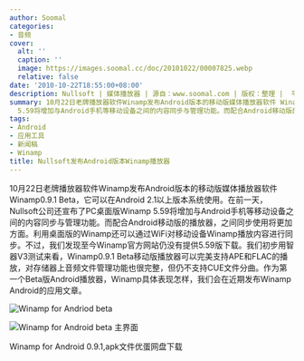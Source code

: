 ```yaml
---
author: Soomal
categories:
- 音频
cover:
  alt: ''
  caption: ''
  image: https://images.soomal.cc/doc/20101022/00007825.webp
  relative: false
date: '2010-10-22T18:55:00+08:00'
description: Nullsoft | 媒体播放器 | 源自：www.soomal.com | 版权：整理 |  平均/总评分：09.80/49
summary: 10月22日老牌播放器软件Winamp发布Android版本的移动版媒体播放器软件 Winamp0.9.1 Beta，它可以在Android 2.1以上版本系统使用。在前一天，Nullsoft公司还宣布了PC桌面版Winamp
  5.59将增加与Android手机等移动设备之间的内容同步与管理功能。而配合Android移动版的播放器，之间同步使用将更加方面。利用桌面版的Winamp还可以通过WiFi对移动设备Winamp播放内容进行同步。
tags:
- Android
- 应用工具
- 新闻稿
- Winamp
title: Nullsoft发布Android版本Winamp播放器
---
```


10月22日老牌播放器软件Winamp发布Android版本的移动版媒体播放器软件 Winamp0.9.1 Beta，它可以在Android 2.1以上版本系统使用。在前一天，Nullsoft公司还宣布了PC桌面版Winamp 5.59将增加与Android手机等移动设备之间的内容同步与管理功能。而配合Android移动版的播放器，之间同步使用将更加方面。利用桌面版的Winamp还可以通过WiFi对移动设备Winamp播放内容进行同步。不过，我们发现至今Winamp官方网站仍没有提供5.59版下载。我们初步用智器V3测试来看，Winamp0.9.1 Beta移动版播放器可以完美支持APE和FLAC的播放，对存储器上音频文件管理功能也很完整，但仍不支持CUE文件分曲。作为第一个Beta版Android播放器，Winamp具体表现怎样，我们会在近期发布Winamp Android的应用文章。

![Winamp for Andriod beta](https://images.soomal.cc/doc/20101022/00007825.webp)




![Winamp for Android beta 主界面](https://images.soomal.cc/doc/20101022/00007826.webp)




Winamp for Android 0.9.1,apk文件优蛋网盘下载